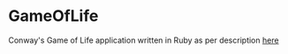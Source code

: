 # GameOfLife
Conway's Game of Life application written in Ruby as per description [here](https://en.wikipedia.org/wiki/Conway%27s_Game_of_Life)

